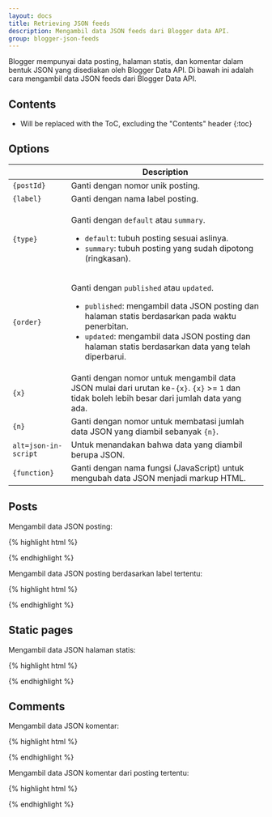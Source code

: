 ```yaml
---
layout: docs
title: Retrieving JSON feeds
description: Mengambil data JSON feeds dari Blogger data API.
group: blogger-json-feeds
---
```


Blogger mempunyai data posting, halaman statis, dan komentar dalam bentuk JSON yang disediakan oleh Blogger Data API. Di bawah ini adalah cara mengambil data JSON feeds dari Blogger Data API.

## Contents

* Will be replaced with the ToC, excluding the "Contents" header
{:toc}

## Options

<div class="table-responsive">
  <table class="table table-bordered table-striped">
    <thead>
      <tr>
        <th></th>
        <th>Description</th>
      </tr>
    </thead>
    <tbody>
      <tr>
        <td><code>{postId}</code></td>
        <td>Ganti dengan nomor unik posting.</td>
      </tr>
      <tr>
        <td><code>{label}</code></td>
        <td>Ganti dengan nama label posting.</td>
      </tr>
      <tr>
        <td><code>{type}</code></td>
        <td>
          <p>Ganti dengan <code>default</code> atau <code>summary</code>.</p>
          <ul>
            <li><code>default</code>: tubuh posting sesuai aslinya.</li>
            <li><code>summary</code>: tubuh posting yang sudah dipotong (ringkasan).</li>
          </ul>
        </td>
      </tr>
      <tr>
        <td><code>{order}</code></td>
        <td>
          <p>Ganti dengan <code>published</code> atau <code>updated</code>.</p>
          <ul>
            <li><code>published</code>: mengambil data JSON posting dan halaman statis berdasarkan pada waktu penerbitan.</li>
            <li><code>updated</code>: mengambil data JSON posting dan halaman statis berdasarkan data yang telah diperbarui.</li>
          </ul>
        </td>
      </tr>
      <tr>
        <td><code>{x}</code></td>
        <td>Ganti dengan nomor untuk mengambil data JSON mulai dari urutan ke-<code>{x}</code>. <code>{x}</code> &gt;= <code>1</code> dan tidak boleh lebih besar dari jumlah data yang ada.</td>
      </tr>
      <tr>
        <td><code>{n}</code></td>
        <td>Ganti dengan nomor untuk membatasi jumlah data JSON yang diambil sebanyak <code>{n}</code>.</td>
      </tr>
      <tr>
        <td><code>alt=json-in-script</code></td>
        <td>Untuk menandakan bahwa data yang diambil berupa JSON.</td>
      </tr>
      <tr>
        <td><code>{function}</code></td>
        <td>Ganti dengan nama fungsi (JavaScript) untuk mengubah data JSON menjadi markup HTML.</td>
      </tr>
    </tbody>
  </table>
</div>

## Posts

Mengambil data JSON posting:

{% highlight html %}
<script src="https://example.blogspot.com/feeds/posts/{type}?orderby={order}&amp;start-index={x}&amp;max-results={n}&amp;alt=json-in-script&amp;callback={function}"></script>
{% endhighlight %}

Mengambil data JSON posting berdasarkan label tertentu:

{% highlight html %}
<script src="https://example.blogspot.com/feeds/posts/{type}/-/{label}?orderby={order}&amp;start-index={x}&amp;max-results={n}&amp;alt=json-in-script&amp;callback={function}"></script>
{% endhighlight %}

## Static pages

Mengambil data JSON halaman statis:

{% highlight html %}
<script src="https://example.blogspot.com/feeds/pages/{type}?orderby={order}&amp;start-index={x}&amp;max-results={n}&amp;alt=json-in-script&amp;callback={function}"></script>
{% endhighlight %}

## Comments

Mengambil data JSON komentar:

{% highlight html %}
<script src="https://example.blogspot.com/feeds/comments/{type}?orderby={order}&amp;start-index={x}&amp;max-results={n}&amp;alt=json-in-script&amp;callback={function}"></script>
{% endhighlight %}

Mengambil data JSON komentar dari posting tertentu:

{% highlight html %}
<script src="https://example.blogspot.com/feeds/{postId}/comments/{type}?orderby={order}&amp;start-index={x}&amp;max-results={n}&amp;alt=json-in-script&amp;callback={function}"></script>
{% endhighlight %}
